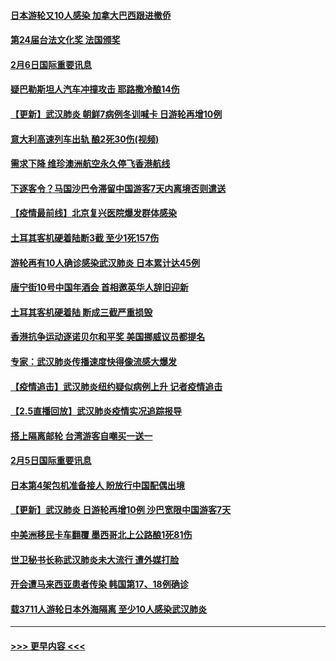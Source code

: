 #### [日本游轮又10人感染 加拿大巴西跟进撤侨](../pages/prog202/a102771084.md?t=02070144) 
#### [第24届台法文化奖 法国颁奖](../pages/prog202/a102771032.md?t=02070144) 
#### [2月6日国际重要讯息](../pages/prog202/a102770794.md?t=02070144) 
#### [疑巴勒斯坦人汽车冲撞攻击 耶路撒冷酿14伤](../pages/prog202/a102770586.md?t=02070144) 
#### [【更新】武汉肺炎 朝鲜7病例冬训喊卡 日游轮再增10例](../pages/prog202/a102770740.md?t=02070144) 
#### [意大利高速列车出轨 酿2死30伤(视频)](../pages/prog202/a102770762.md?t=02070144) 
#### [需求下降 维珍澳洲航空永久停飞香港航线](../pages/prog202/a102770751.md?t=02070144) 
#### [下逐客令？马国沙巴令滞留中国游客7天内离境否则遣送](../pages/prog202/a102770640.md?t=02070144) 
#### [【疫情最前线】北京复兴医院爆发群体感染](../pages/prog202/a102770602.md?t=02070144) 
#### [土耳其客机硬着陆断3截 至少1死157伤](../pages/prog202/a102770508.md?t=02070144) 
#### [游轮再有10人确诊感染武汉肺炎 日本累计达45例](../pages/prog202/a102770476.md?t=02070144) 
#### [唐宁街10号中国年酒会 首相邀英华人辞旧迎新](../pages/prog202/a102770458.md?t=02070144) 
#### [土耳其客机硬着陆 断成三截严重损毁](../pages/prog202/a102770239.md?t=02070144) 
#### [香港抗争运动逐诺贝尔和平奖 美国挪威议员都提名](../pages/prog202/a102770390.md?t=02070144) 
#### [专家：武汉肺炎传播速度快得像流感大爆发](../pages/prog202/a102770132.md?t=02070144) 
#### [【疫情追击】武汉肺炎纽约疑似病例上升 记者疫情追击](../pages/prog202/a102770000.md?t=02070144) 
#### [【2.5直播回放】武汉肺炎疫情实况追踪报导](../pages/prog202/a102769913.md?t=02070144) 
#### [搭上隔离邮轮 台湾游客自嘲买一送一](../pages/prog202/a102769845.md?t=02070144) 
#### [2月5日国际重要讯息](../pages/prog202/a102769821.md?t=02070144) 
#### [日本第4架包机准备接人 盼放行中国配偶出境](../pages/prog202/a102769765.md?t=02070144) 
#### [【更新】武汉肺炎 日游轮再增10例 沙巴宽限中国游客7天](../pages/prog202/a102758911.md?t=02070144) 
#### [中美洲移民卡车翻覆 墨西哥北上公路酿1死81伤](../pages/prog202/a102769703.md?t=02070144) 
#### [世卫秘书长称武汉肺炎未大流行 遭外媒打脸](../pages/prog202/a102769679.md?t=02070144) 
#### [开会遭马来西亚患者传染 韩国第17、18例确诊](../pages/prog202/a102769600.md?t=02070144) 
#### [载3711人游轮日本外海隔离 至少10人感染武汉肺炎](../pages/prog202/a102769538.md?t=02070144) 

----
#### [ >>> 更早内容 <<< ](../indexes/prog202-earlier.md)
